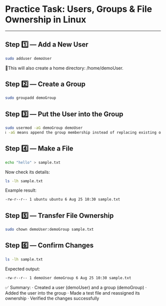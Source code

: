 # Practice Task: Users, Groups & File Ownership in Linux

---

## Step 1️⃣ — Add a New User
```bash
sudo adduser demoUser
``` 
📎This will also create a home directory: /home/demoUser.

## Step 2️⃣ — Create a Group
```bash
sudo groupadd demoGroup
```

## Step 3️⃣ — Put the User into the Group
```bash
sudo usermod -aG demoGroup demoUser
ℹ️ -aG means append the group membership instead of replacing existing ones.
```

## Step 4️⃣ — Make a File
```bash
echo "hello" > sample.txt
```

Now check its details:
```bash
ls -lh sample.txt
```

Example result:
```bash
-rw-r--r-- 1 ubuntu ubuntu 6 Aug 25 10:30 sample.txt
```
## Step 5️⃣ — Transfer File Ownership
```bash
sudo chown demoUser:demoGroup sample.txt
```

## Step 6️⃣ — Confirm Changes
```bash
ls -lh sample.txt
```

Expected output:
```bash 
-rw-r--r-- 1 demoUser demoGroup 6 Aug 25 10:30 sample.txt
```

✅ Summary:
· Created a user (demoUser) and a group (demoGroup)
· Added the user into the group
· Made a test file and reassigned its ownership
· Verified the changes successfully
